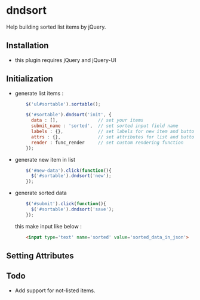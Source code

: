 # dndsort
Help building sorted list items by jQuery.

## Installation

 * this plugin requires jQuery and jQuery-UI

## Initialization

 * generate list items :

	```javascript
		$('ul#sortable').sortable();

		$('#sortable').dndsort('init', {
		  data : [],               // set your items
		  submit_name : 'sorted',  // set sorted input field name
		  labels : {},             // set labels for new item and buttons
		  attrs : {},              // set attributes for list and buttons
		  render : func_render     // set custom rendering function
		});
	```

 * generate new item in list

	```javascript
		$('#new-data').click(function(){
		  $('#sortable').dndsort('new');
		});
	```

 * generate sorted data

	```javascript
		$('#submit').click(function(){
		  $('#sortable').dndsort('save');
		});
	```

	this make input like below :

	```html
		<input type='text' name='sorted' value='sorted_data_in_json'>
	```

## Setting Attributes

## Todo

 * Add support for not-listed items.
